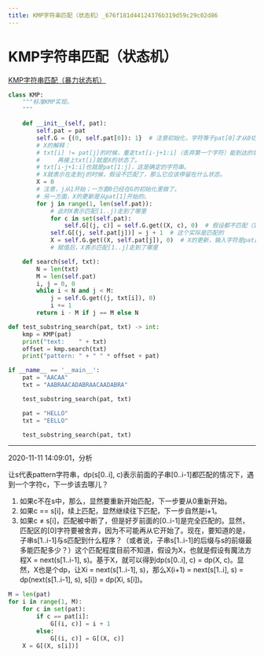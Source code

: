 ```yaml
---
title: KMP字符串匹配（状态机）_676f181d44124376b319d59c29c02d86
---
```


# KMP字符串匹配（状态机）

[](https://github.com/lzyerste/introduction_to_algorithms/blob/master/kmp_dfa.py)

[KMP字符串匹配（暴力状态机）](KMP字符串匹配（状态机）%20676f181d44124376b319d59c29c02d86/KMP字符串匹配（暴力状态机）%20588076a430f1409ba0e29d49f29fc213.md)

```python
class KMP:
    """标准KMP实现。
    """

    def __init__(self, pat):
        self.pat = pat
        self.G = {(0, self.pat[0]): 1}  # 注意初始化，字符等于pat[0]才从0切到1
        # X的解释：
        # txt[i] != pat[j]的时候，重走txt[i-j+1:i]（丢弃第一个字符）能到达的状态，
        #     再接上txt[i]就是X的状态了。
        # txt[i-j+1:i]也就是pat[1:j]，这是确定的字符串。
        # X就表示在走到j的时候，假设不匹配了，那么它应该停留在什么状态。
        X = 0
        # 注意，j从1开始；一方面0已经在G的初始化里做了。
        # 另一方面，X的更新是从pat[1]开始的。
        for j in range(1, len(self.pat)):
            # 此时X表示匹配[1..j)走到了哪里
            for c in set(self.pat):
                self.G[(j, c)] = self.G.get((X, c), 0)  # 假设都不匹配（实际有1个是匹配的）
            self.G[(j, self.pat[j])] = j + 1  # 这个实际是匹配的
            X = self.G.get((X, self.pat[j]), 0)  # X的更新，输入字符是pat[j]
            # 赋值后，X表示匹配[1..j]走到了哪里

    def search(self, txt):
        N = len(txt)
        M = len(self.pat)
        i, j = 0, 0
        while i < N and j < M:
            j = self.G.get((j, txt[i]), 0)
            i += 1
        return i - M if j == M else N

def test_substring_search(pat, txt) -> int:
    kmp = KMP(pat)
    print("text:    " + txt)
    offset = kmp.search(txt)
    print("pattern: " + " " * offset + pat)

if __name__ == '__main__':
    pat = "AACAA"
    txt = "AABRAACADABRAACAADABRA"

    test_substring_search(pat, txt)

    pat = "HELLO"
    txt = "EELLO"

    test_substring_search(pat, txt)
```

---

2020-11-11 14:09:01，分析

让s代表pattern字符串，dp(s[0..i], c)表示前面的子串[0..i-1]都匹配的情况下，遇到一个字符c，下一步该去哪儿？

1. 如果c不在s中，那么，显然要重新开始匹配，下一步要从0重新开始。
2. 如果c == s[i]，续上匹配，显然继续往下匹配，下一步自然是i+1。
3. 如果c ≠ s[i]，匹配被中断了，但是好歹前面的[0..i-1]是完全匹配的。显然，匹配区的[0]字符要被舍弃，因为不可能再从它开始了。现在，要知道的是，子串s[1..i-1]与s匹配到什么程序？（或者说，子串s[1..i-1]的后缀与s的前缀最多能匹配多少？）这个匹配程度目前不知道，假设为X，也就是假设有魔法方程X = next(s[1..i-1], s)。基于X，就可以得到dp(s[0..i], c) = dp(X, c)。显然，X也是个dp，让Xi = next(s[1..i-1], s)，那么X(i+1) = next(s[1..i], s) = dp(next(s[1..i-1], s), s[i]) = dp(Xi, s[i])。

```python
M = len(pat)
for i in range(1, M):
	for c in set(pat):
		if c == pat[i]:
			G[(i, c)] = i + 1
		else:
			G[(i, c)] = G[(X, c)]
	X = G[(X, s[i])]
```